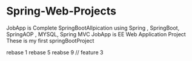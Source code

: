 # Spring-Web-Projects

JobApp is Complete SpringBootAllpication using Spring , SpringBoot, SpringAOP , MYSQL, Spring MVC
JobApp is EE Web Application Project
These is my first springBootProject

rebase 1
rebase 5
reabse 9 // feature 3
